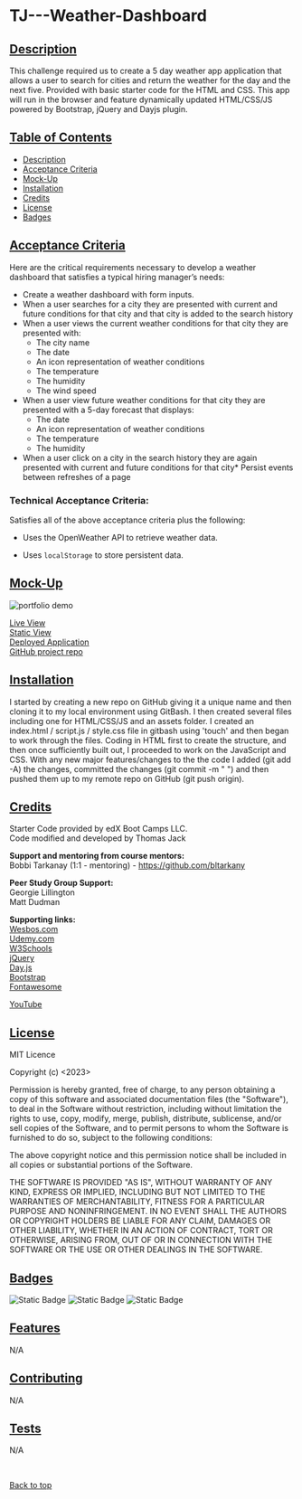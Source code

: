 # TJ---Weather-Dashboard

## [Description](#description)

This challenge required us to create a 5 day weather app application that allows a user to search for cities and return the weather for the day and the next five. Provided with basic starter code for the HTML and CSS. This app will run in the browser and feature dynamically updated HTML/CSS/JS powered by Bootstrap, jQuery and Dayjs plugin.

## [Table of Contents](#table-of-contents)

* [Description](#descrition)
* [Acceptance Criteria](#acceptance-criteria)
* [Mock-Up](#mock-up)
* [Installation](#installation)
* [Credits](#credits)
* [License](#license)
* [Badges](#badges)

## [Acceptance Criteria](#acceptance-criteria)

Here are the critical requirements necessary to develop a weather dashboard that satisfies a typical hiring manager’s needs:

* Create a weather dashboard with form inputs.
* When a user searches for a city they are presented with current and future conditions for that city and that city is added to the search history
* When a user views the current weather conditions for that city they are presented with:
    - The city name
    - The date
    - An icon representation of weather conditions
    - The temperature
    - The humidity
    - The wind speed
* When a user view future weather conditions for that city they are presented with a 5-day forecast that displays:
    - The date
    - An icon representation of weather conditions
    - The temperature
    - The humidity
* When a user click on a city in the search history they are again presented with current and future conditions for that city* Persist events between refreshes of a page

### Technical Acceptance Criteria:

Satisfies all of the above acceptance criteria plus the following:

* Uses the OpenWeather API to retrieve weather data.

* Uses `localStorage` to store persistent data.

## [Mock-Up](#mock-up)

![portfolio demo](./assets)

[Live View](./assets)
<br>
[Static View](./assets)
<br>
[Deployed Application](https://quikstart86.github.io/TJ-Weather-Dashboard/)
<br>
[GitHub project repo](https://github.com/quikstart86/TJ-Weather-Dashboard)

## [Installation](#installation)

I started by creating a new repo on GitHub giving it a unique name and then cloning it to my local environment using GitBash. I then created several files including one for HTML/CSS/JS and an assets folder. I created an index.html / script.js / style.css file in gitbash using 'touch' and then began to work through the files. Coding in HTML first to create the structure, and then once sufficiently built out, I proceeded to work on the JavaScript and CSS. With any new major features/changes to the the code I added (git add -A) the changes, committed the changes (git commit -m " ") and then pushed them up to my remote repo on GitHub (git push origin).

## [Credits](#credits)

Starter Code provided by edX Boot Camps LLC.
<br>
Code modified and developed by Thomas Jack

**Support and mentoring from course mentors:**
<br>
Bobbi Tarkanay (1:1 - mentoring) - https://github.com/bltarkany

**Peer Study Group Support:**
<br>
Georgie Lillington
<br>
Matt Dudman

**Supporting links:** <br>
[Wesbos.com](https://courses.wesbos.com/account/access/5de174daa0fbbc5276b71ef7/view/375483126)
<br>
[Udemy.com](https://www.udemy.com/course/the-complete-javascript-course/)
<br>
[W3Schools](https://www.w3schools.com/js/default.asp)
<br>
[jQuery](https://jqueryui.com/datepicker/#dropdown-month-year)
<br>
[Day.js](https://day.js.org/)
<br>
[Bootstrap](https://getbootstrap.com/docs/5.3/getting-started/introduction/)
<br>
[Fontawesome](https://fontawesome.com/)

[YouTube](https://www.youtube.com/watch?v=SeXg3AX82ig&ab_channel=CodingNepal)



## [License](#license)

MIT Licence

Copyright (c) <2023> <Thomas Jack>

Permission is hereby granted, free of charge, to any person obtaining a copy
of this software and associated documentation files (the "Software"), to deal
in the Software without restriction, including without limitation the rights
to use, copy, modify, merge, publish, distribute, sublicense, and/or sell
copies of the Software, and to permit persons to whom the Software is
furnished to do so, subject to the following conditions:

The above copyright notice and this permission notice shall be included in all
copies or substantial portions of the Software.

THE SOFTWARE IS PROVIDED "AS IS", WITHOUT WARRANTY OF ANY KIND, EXPRESS OR IMPLIED, INCLUDING BUT NOT LIMITED TO THE WARRANTIES OF MERCHANTABILITY, FITNESS FOR A PARTICULAR PURPOSE AND NONINFRINGEMENT. IN NO EVENT SHALL THE AUTHORS OR COPYRIGHT HOLDERS BE LIABLE FOR ANY CLAIM, DAMAGES OR OTHER LIABILITY, WHETHER IN AN ACTION OF CONTRACT, TORT OR OTHERWISE, ARISING FROM, OUT OF OR IN CONNECTION WITH THE SOFTWARE OR THE USE OR OTHER DEALINGS IN THE SOFTWARE.

## [Badges](#badges)

![Static Badge](https://img.shields.io/badge/JavaScript_50%25-orange)
![Static Badge](https://img.shields.io/badge/HTML_25%25-blue)
![Static Badge](https://img.shields.io/badge/CSS_25%25-Green)

## [Features](#features)

N/A

## [Contributing](#contributing)

N/A

## [Tests](#tests)

N/A

<br>

[Back to top](#top)
